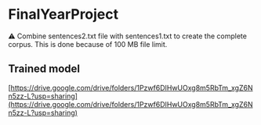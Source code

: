 # FinalYearProject

⚠️ Combine sentences2.txt file with sentences1.txt to create the complete corpus. This is done because of 100 MB file limit.

## Trained model
[https://drive.google.com/drive/folders/1Pzwf6DIHwUOxg8m5RbTm_xgZ6Nn5zz-L?usp=sharing](https://drive.google.com/drive/folders/1Pzwf6DIHwUOxg8m5RbTm_xgZ6Nn5zz-L?usp=sharing)

